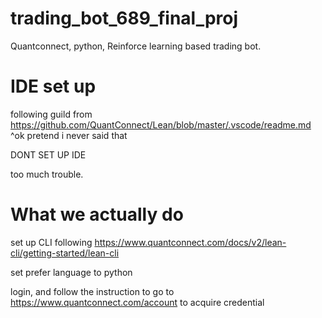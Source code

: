 # trading_bot_689_final_proj
Quantconnect, python, Reinforce learning based trading bot.

# IDE set up
following guild from
https://github.com/QuantConnect/Lean/blob/master/.vscode/readme.md
^ok pretend i never said that

DONT SET UP IDE

too much trouble.

# What we actually do
set up CLI following
https://www.quantconnect.com/docs/v2/lean-cli/getting-started/lean-cli

set prefer language to python

login, and follow the instruction to go to https://www.quantconnect.com/account
to acquire credential
